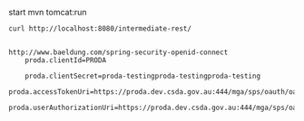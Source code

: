 start mvn tomcat:run

	curl http://localhost:8080/intermediate-rest/


	http://www.baeldung.com/spring-security-openid-connect
		proda.clientId=PRODA
		
		proda.clientSecret=proda-testingproda-testingproda-testing
		proda.accessTokenUri=https://proda.dev.csda.gov.au:444/mga/sps/oauth/oauth20/token
		proda.userAuthorizationUri=https://proda.dev.csda.gov.au:444/mga/sps/oauth/oauth20/authorize  